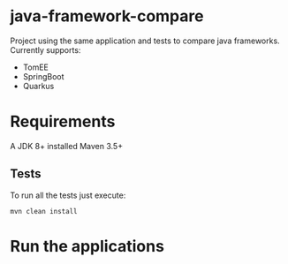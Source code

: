 # java-framework-compare

Project using the same application and tests to compare java frameworks.
Currently supports:
* TomEE
* SpringBoot
* Quarkus

# Requirements

A JDK 8+ installed
Maven 3.5+

## Tests

To run all the tests just execute:
```
mvn clean install
```

# Run the applications

